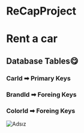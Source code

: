 # ReCapProject
<h1>Rent a car</h1>

<h2>Database Tables😋</h2>

<h3> CarId ➡ Primary Keys </h3>
<h3> BrandId ➡ Foreing Keys</h3>
<h3> ColorId ➡ Foreing Keys</h3>

![Adsız](https://user-images.githubusercontent.com/75077490/107976446-a0654380-6fca-11eb-947e-c26094f550af.png)


